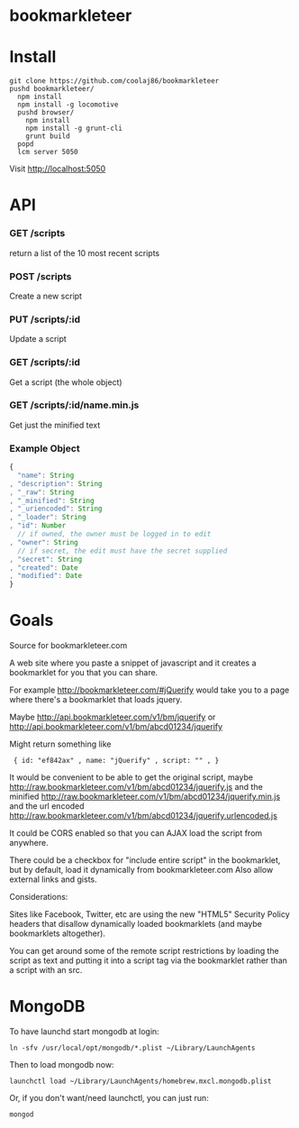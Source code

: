 bookmarkleteer
==============

Install
===

    git clone https://github.com/coolaj86/bookmarkleteer
    pushd bookmarkleteer/
      npm install
      npm install -g locomotive
      pushd browser/
        npm install
        npm install -g grunt-cli
        grunt build
      popd
      lcm server 5050

Visit <http://localhost:5050>


API
===

### GET /scripts

return a list of the 10 most recent scripts

### POST /scripts

Create a new script

### PUT /scripts/:id

Update a script

### GET /scripts/:id

Get a script (the whole object)

### GET /scripts/:id/name.min.js

Get just the minified text

### Example Object

```javascript
{
  "name": String
, "description": String
, "_raw": String
, "_minified": String
, "_uriencoded": String
, "_loader": String
, "id": Number
  // if owned, the owner must be logged in to edit
, "owner": String
  // if secret, the edit must have the secret supplied
, "secret": String
, "created": Date
, "modified": Date
}
```


Goals
===

Source for bookmarkleteer.com

A web site where you paste a snippet of javascript and it creates a bookmarklet for you that you can share.

For example http://bookmarkleteer.com/#jQuerify would take you to a page where there's a bookmarklet that loads jquery.

Maybe 
http://api.bookmarkleteer.com/v1/bm/jquerify
or
http://api.bookmarkleteer.com/v1/bm/abcd01234/jquerify

Might return something like

     { id: "ef842ax" , name: "jQuerify" , script: "" , }

It would be convenient to be able to get the original script, maybe
http://raw.bookmarkleteer.com/v1/bm/abcd01234/jquerify.js
and the minified
http://raw.bookmarkleteer.com/v1/bm/abcd01234/jquerify.min.js
and the url encoded
http://raw.bookmarkleteer.com/v1/bm/abcd01234/jquerify.urlencoded.js

It could be CORS enabled so that you can AJAX load the script from anywhere.

There could be a checkbox for "include entire script" in the bookmarklet, but by default, load it dynamically from bookmarkleteer.com
Also allow external links and gists.

Considerations:

Sites like Facebook, Twitter, etc are using the new "HTML5" Security Policy headers
that disallow dynamically loaded bookmarklets (and maybe bookmarklets altogether).

You can get around some of the remote script restrictions by loading the script as text
and putting it into a script tag via the bookmarklet rather than a script with an src.

MongoDB
===

To have launchd start mongodb at login:

    ln -sfv /usr/local/opt/mongodb/*.plist ~/Library/LaunchAgents

Then to load mongodb now:

    launchctl load ~/Library/LaunchAgents/homebrew.mxcl.mongodb.plist

Or, if you don't want/need launchctl, you can just run:

    mongod
